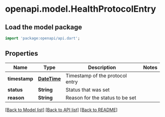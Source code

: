 # openapi.model.HealthProtocolEntry

## Load the model package
```dart
import 'package:openapi/api.dart';
```

## Properties
Name | Type | Description | Notes
------------ | ------------- | ------------- | -------------
**timestamp** | [**DateTime**](DateTime.md) | Timestamp of the protocol entry | 
**status** | **String** | Status that was set | 
**reason** | **String** | Reason for the status to be set | 

[[Back to Model list]](../README.md#documentation-for-models) [[Back to API list]](../README.md#documentation-for-api-endpoints) [[Back to README]](../README.md)



